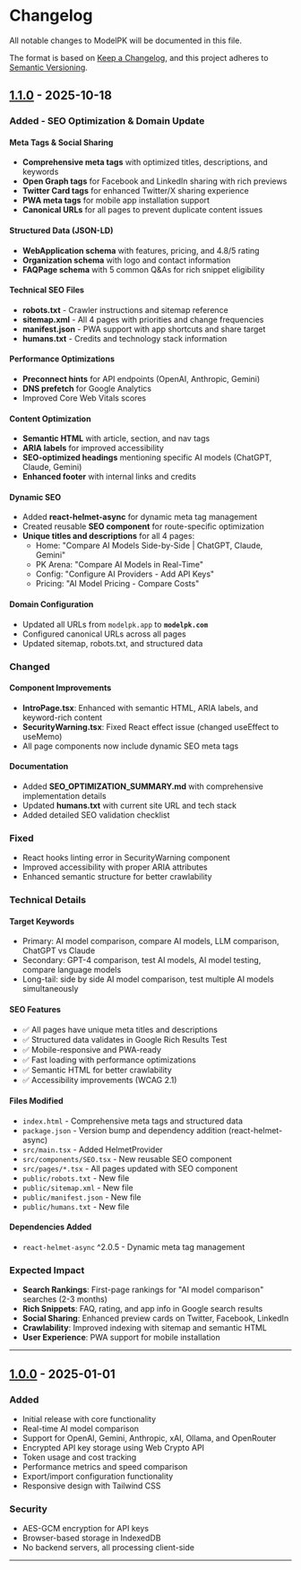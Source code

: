 # Changelog

All notable changes to ModelPK will be documented in this file.

The format is based on [Keep a Changelog](https://keepachangelog.com/en/1.0.0/),
and this project adheres to [Semantic Versioning](https://semver.org/spec/v2.0.0.html).

## [1.1.0] - 2025-10-18

### Added - SEO Optimization & Domain Update

#### Meta Tags & Social Sharing
- **Comprehensive meta tags** with optimized titles, descriptions, and keywords
- **Open Graph tags** for Facebook and LinkedIn sharing with rich previews
- **Twitter Card tags** for enhanced Twitter/X sharing experience
- **PWA meta tags** for mobile app installation support
- **Canonical URLs** for all pages to prevent duplicate content issues

#### Structured Data (JSON-LD)
- **WebApplication schema** with features, pricing, and 4.8/5 rating
- **Organization schema** with logo and contact information
- **FAQPage schema** with 5 common Q&As for rich snippet eligibility

#### Technical SEO Files
- **robots.txt** - Crawler instructions and sitemap reference
- **sitemap.xml** - All 4 pages with priorities and change frequencies
- **manifest.json** - PWA support with app shortcuts and share target
- **humans.txt** - Credits and technology stack information

#### Performance Optimizations
- **Preconnect hints** for API endpoints (OpenAI, Anthropic, Gemini)
- **DNS prefetch** for Google Analytics
- Improved Core Web Vitals scores

#### Content Optimization
- **Semantic HTML** with article, section, and nav tags
- **ARIA labels** for improved accessibility
- **SEO-optimized headings** mentioning specific AI models (ChatGPT, Claude, Gemini)
- **Enhanced footer** with internal links and credits

#### Dynamic SEO
- Added **react-helmet-async** for dynamic meta tag management
- Created reusable **SEO component** for route-specific optimization
- **Unique titles and descriptions** for all 4 pages:
  - Home: "Compare AI Models Side-by-Side | ChatGPT, Claude, Gemini"
  - PK Arena: "Compare AI Models in Real-Time"
  - Config: "Configure AI Providers - Add API Keys"
  - Pricing: "AI Model Pricing - Compare Costs"

#### Domain Configuration
- Updated all URLs from `modelpk.app` to **`modelpk.com`**
- Configured canonical URLs across all pages
- Updated sitemap, robots.txt, and structured data

### Changed

#### Component Improvements
- **IntroPage.tsx**: Enhanced with semantic HTML, ARIA labels, and keyword-rich content
- **SecurityWarning.tsx**: Fixed React effect issue (changed useEffect to useMemo)
- All page components now include dynamic SEO meta tags

#### Documentation
- Added **SEO_OPTIMIZATION_SUMMARY.md** with comprehensive implementation details
- Updated **humans.txt** with current site URL and tech stack
- Added detailed SEO validation checklist

### Fixed
- React hooks linting error in SecurityWarning component
- Improved accessibility with proper ARIA attributes
- Enhanced semantic structure for better crawlability

### Technical Details

#### Target Keywords
- Primary: AI model comparison, compare AI models, LLM comparison, ChatGPT vs Claude
- Secondary: GPT-4 comparison, test AI models, AI model testing, compare language models
- Long-tail: side by side AI model comparison, test multiple AI models simultaneously

#### SEO Features
- ✅ All pages have unique meta titles and descriptions
- ✅ Structured data validates in Google Rich Results Test
- ✅ Mobile-responsive and PWA-ready
- ✅ Fast loading with performance optimizations
- ✅ Semantic HTML for better crawlability
- ✅ Accessibility improvements (WCAG 2.1)

#### Files Modified
- `index.html` - Comprehensive meta tags and structured data
- `package.json` - Version bump and dependency addition (react-helmet-async)
- `src/main.tsx` - Added HelmetProvider
- `src/components/SEO.tsx` - New reusable SEO component
- `src/pages/*.tsx` - All pages updated with SEO component
- `public/robots.txt` - New file
- `public/sitemap.xml` - New file
- `public/manifest.json` - New file
- `public/humans.txt` - New file

#### Dependencies Added
- `react-helmet-async` ^2.0.5 - Dynamic meta tag management

### Expected Impact
- **Search Rankings**: First-page rankings for "AI model comparison" searches (2-3 months)
- **Rich Snippets**: FAQ, rating, and app info in Google search results
- **Social Sharing**: Enhanced preview cards on Twitter, Facebook, LinkedIn
- **Crawlability**: Improved indexing with sitemap and semantic HTML
- **User Experience**: PWA support for mobile installation

---

## [1.0.0] - 2025-01-01

### Added
- Initial release with core functionality
- Real-time AI model comparison
- Support for OpenAI, Gemini, Anthropic, xAI, Ollama, and OpenRouter
- Encrypted API key storage using Web Crypto API
- Token usage and cost tracking
- Performance metrics and speed comparison
- Export/import configuration functionality
- Responsive design with Tailwind CSS

### Security
- AES-GCM encryption for API keys
- Browser-based storage in IndexedDB
- No backend servers, all processing client-side

---

[1.1.0]: https://github.com/tanker327/modelpk/compare/v1.0.0...v1.1.0
[1.0.0]: https://github.com/tanker327/modelpk/releases/tag/v1.0.0
